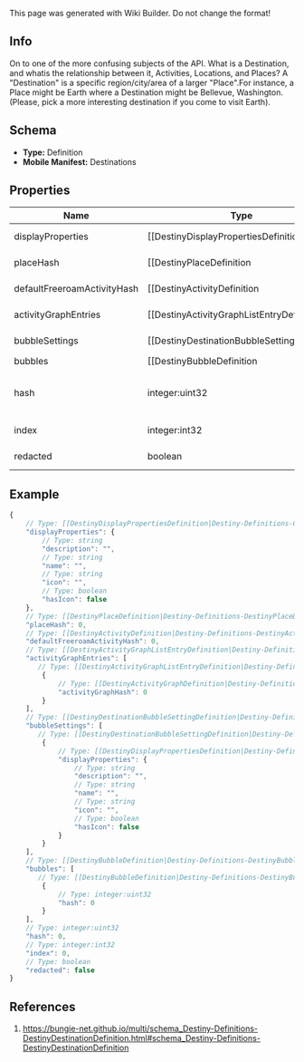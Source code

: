 <span class="wiki-builder">This page was generated with Wiki Builder. Do not change the format!</span>

## Info
On to one of the more confusing subjects of the API.  What is a Destination, and whatis the relationship between it, Activities, Locations, and Places? A &quot;Destination&quot; is a specific region/city/area of a larger &quot;Place&quot;.For instance, a Place might be Earth where a Destination might be Bellevue, Washington.(Please, pick a more interesting destination if you come to visit Earth).

## Schema
* **Type:** Definition
* **Mobile Manifest:** Destinations

## Properties
Name | Type | Description
---- | ---- | -----------
displayProperties | [[DestinyDisplayPropertiesDefinition|Destiny-Definitions-Common-DestinyDisplayPropertiesDefinition]]:Definition | 
placeHash | [[DestinyPlaceDefinition|Destiny-Definitions-DestinyPlaceDefinition]]:ManifestDefinition:integer:uint32 | The place that &quot;owns&quot; this Destination.  Use this hash to look up the DestinyPlaceDefinition.
defaultFreeroamActivityHash | [[DestinyActivityDefinition|Destiny-Definitions-DestinyActivityDefinition]]:ManifestDefinition:integer:uint32 | If this Destination has a default Free-Roam activity, this is the hash for that Activity.Use it to look up the DestinyActivityDefintion.
activityGraphEntries | [[DestinyActivityGraphListEntryDefinition|Destiny-Definitions-DestinyActivityGraphListEntryDefinition]]:Definition[] | If the Destination has default Activity Graphs (i.e. &quot;Map&quot;) that should be shownin the director, this is the list of those Graphs.  At most, only one should be activeat any given time for a Destination: these would represent, for example, differentvariants on a Map if the Destination is changing on a macro level based on game state.
bubbleSettings | [[DestinyDestinationBubbleSettingDefinition|Destiny-Definitions-DestinyDestinationBubbleSettingDefinition]]:Definition[] | A Destination may have many &quot;Bubbles&quot; zones with human readable properties. We don't get as much info as I'd like about them - I'd love to return info like where on the map they are located - but at least this gives you the name of those bubbles.bubbleSettings and bubbles both have the identical number of entries, and you shouldmatch up their indexes to provide matching bubble and bubbleSettings data.
bubbles | [[DestinyBubbleDefinition|Destiny-Definitions-DestinyBubbleDefinition]]:Definition[] | This provides the unique identifiers for every bubble in the destination(only guaranteed unique within the destination), and any intrinsic properties of the bubble. bubbleSettings and bubbles both have the identical number of entries, and you shouldmatch up their indexes to provide matching bubble and bubbleSettings data.
hash | integer:uint32 | The unique identifier for this entity.  Guaranteed to be unique for the type of entity, but not globally. When entities refer to each other in Destiny content, it is this hash that they are referring to.
index | integer:int32 | The index of the entity as it was found in the investment tables.
redacted | boolean | If this is true, then there is an entity with this identifier/type combination, but BNet isnot yet allowed to show it.  Sorry!

## Example
```javascript
{
    // Type: [[DestinyDisplayPropertiesDefinition|Destiny-Definitions-Common-DestinyDisplayPropertiesDefinition]]:Definition
    "displayProperties": {
        // Type: string
        "description": "",
        // Type: string
        "name": "",
        // Type: string
        "icon": "",
        // Type: boolean
        "hasIcon": false
    },
    // Type: [[DestinyPlaceDefinition|Destiny-Definitions-DestinyPlaceDefinition]]:ManifestDefinition:integer:uint32
    "placeHash": 0,
    // Type: [[DestinyActivityDefinition|Destiny-Definitions-DestinyActivityDefinition]]:ManifestDefinition:integer:uint32
    "defaultFreeroamActivityHash": 0,
    // Type: [[DestinyActivityGraphListEntryDefinition|Destiny-Definitions-DestinyActivityGraphListEntryDefinition]]:Definition[]
    "activityGraphEntries": [
       // Type: [[DestinyActivityGraphListEntryDefinition|Destiny-Definitions-DestinyActivityGraphListEntryDefinition]]:Definition
        {
            // Type: [[DestinyActivityGraphDefinition|Destiny-Definitions-Director-DestinyActivityGraphDefinition]]:ManifestDefinition:integer:uint32
            "activityGraphHash": 0
        }
    ],
    // Type: [[DestinyDestinationBubbleSettingDefinition|Destiny-Definitions-DestinyDestinationBubbleSettingDefinition]]:Definition[]
    "bubbleSettings": [
       // Type: [[DestinyDestinationBubbleSettingDefinition|Destiny-Definitions-DestinyDestinationBubbleSettingDefinition]]:Definition
        {
            // Type: [[DestinyDisplayPropertiesDefinition|Destiny-Definitions-Common-DestinyDisplayPropertiesDefinition]]:Definition
            "displayProperties": {
                // Type: string
                "description": "",
                // Type: string
                "name": "",
                // Type: string
                "icon": "",
                // Type: boolean
                "hasIcon": false
            }
        }
    ],
    // Type: [[DestinyBubbleDefinition|Destiny-Definitions-DestinyBubbleDefinition]]:Definition[]
    "bubbles": [
       // Type: [[DestinyBubbleDefinition|Destiny-Definitions-DestinyBubbleDefinition]]:Definition
        {
            // Type: integer:uint32
            "hash": 0
        }
    ],
    // Type: integer:uint32
    "hash": 0,
    // Type: integer:int32
    "index": 0,
    // Type: boolean
    "redacted": false
}

```

## References
1. https://bungie-net.github.io/multi/schema_Destiny-Definitions-DestinyDestinationDefinition.html#schema_Destiny-Definitions-DestinyDestinationDefinition
